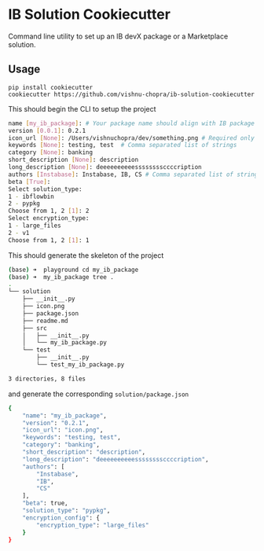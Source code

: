 # IB Solution Cookiecutter

Command line utility to set up an IB devX package or a Marketplace solution.

## Usage

```
pip install cookiecutter
cookiecutter https://github.com/vishnu-chopra/ib-solution-cookiecutter
```

This should begin the CLI to setup the project

```sh
name [my_ib_package]: # Your package name should align with IB package naming conventions
version [0.0.1]: 0.2.1
icon_url [None]: /Users/vishnuchopra/dev/something.png # Required only when `"solution_type": "ibflowbin"`, always `"icon.png"` . Provide the absolute path.
keywords [None]: testing, test  # Comma separated list of strings 
category [None]: banking 
short_description [None]: description
long_description [None]: deeeeeeeeeessssssssccccription
authors [Instabase]: Instabase, IB, CS # Comma separated list of strings
beta [True]: 
Select solution_type:
1 - ibflowbin
2 - pypkg
Choose from 1, 2 [1]: 2
Select encryption_type:
1 - large_files
2 - v1
Choose from 1, 2 [1]: 1
```

This should generate the skeleton of the project

```sh
(base) ➜  playground cd my_ib_package 
(base) ➜  my_ib_package tree .
.
└── solution
    ├── __init__.py
    ├── icon.png
    ├── package.json
    ├── readme.md
    ├── src
    │   ├── __init__.py
    │   └── my_ib_package.py
    └── test
        ├── __init__.py
        └── test_my_ib_package.py

3 directories, 8 files
```

and generate the corresponding `solution/package.json`

```sh
{
    "name": "my_ib_package",
    "version": "0.2.1",
    "icon_url": "icon.png",
    "keywords": "testing, test",
    "category": "banking",
    "short_description": "description",
    "long_description": "deeeeeeeeeessssssssccccription",
    "authors": [
        "Instabase",
        "IB",
        "CS"
    ],
    "beta": true,
    "solution_type": "pypkg",
    "encryption_config": {
        "encryption_type": "large_files"
    }
}
```